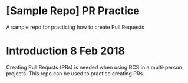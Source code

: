 # [Sample Repo] PR Practice
A sample repo for practicing how to create Pull Requests

# Introduction 8 Feb 2018
Creating Pull Requsts (PRs) is needed when using RCS in a multi-person projects. This repo can be used to practice creating PRs.